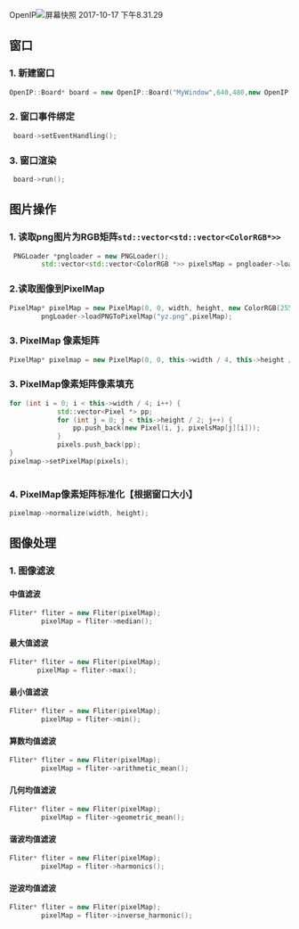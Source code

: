 OpenIP![屏幕快照 2017-10-17 下午8.31.29](https://github.com/nerososft/SimpleIP/blob/master/%E5%B1%8F%E5%B9%95%E5%BF%AB%E7%85%A7%202017-10-17%20%E4%B8%8B%E5%8D%888.31.29.png?raw=true)

## 窗口

### 1. 新建窗口

```c++
OpenIP::Board* board = new OpenIP::Board("MyWindow",640,480,new OpenIP::ColorRGB(255,255,255));
```

### 2. 窗口事件绑定

```c++
 board->setEventHandling();
```

### 3. 窗口渲染

```c++
 board->run();
```



##  图片操作

### 1. 读取png图片为RGB矩阵`std::vector<std::vector<ColorRGB*>>`

```c++
 PNGLoader *pngloader = new PNGLoader();
        std::vector<std::vector<ColorRGB *>> pixelsMap = pngloader->loadPNG("yz.png");
```

### 2.读取图像到PixelMap

```c++
PixelMap* pixelMap = new PixelMap(0, 0, width, height, new ColorRGB(255, 255, 255));
        pngLoader->loadPNGToPixelMap("yz.png",pixelMap);
```



### 3. PixelMap 像素矩阵

```c++
PixelMap* pixelmap = new PixelMap(0, 0, this->width / 4, this->height / 2, new ColorRGB(255, 255, 255));
```

### 3. PixelMap像素矩阵像素填充

```c++
for (int i = 0; i < this->width / 4; i++) {
            std::vector<Pixel *> pp;
            for (int j = 0; j < this->height / 2; j++) {
                pp.push_back(new Pixel(i, j, pixelsMap[j][i]));
            }
            pixels.push_back(pp);
}
pixelmap->setPixelMap(pixels);
        
```

### 4. PixelMap像素矩阵标准化【根据窗口大小】

```c++
pixelmap->normalize(width, height);
```

## 图像处理

### 1. 图像滤波

#### 中值滤波

```c++
Fliter* fliter = new Fliter(pixelMap);
        pixelMap = fliter->median();
```

#### 最大值滤波

```c++
Fliter* fliter = new Fliter(pixelMap);
       pixelMap = fliter->max();
```



#### 最小值滤波

```c++
Fliter* fliter = new Fliter(pixelMap);
        pixelMap = fliter->min();
```



#### 算数均值滤波

```c++
Fliter* fliter = new Fliter(pixelMap);
        pixelMap = fliter->arithmetic_mean();
```



#### 几何均值滤波

```c++
Fliter* fliter = new Fliter(pixelMap);
        pixelMap = fliter->geometric_mean();
```



#### 谐波均值滤波

```c++
Fliter* fliter = new Fliter(pixelMap);
        pixelMap = fliter->harmonics();
```



#### 逆波均值滤波

```c++
Fliter* fliter = new Fliter(pixelMap);
        pixelMap = fliter->inverse_harmonic();
```

